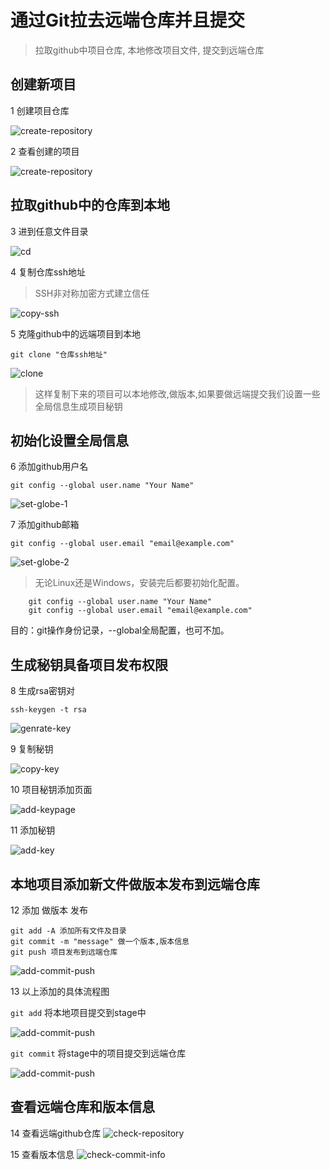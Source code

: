 # 通过Git拉去远端仓库并且提交
> 拉取github中项目仓库,
本地修改项目文件,
提交到远端仓库



## 创建新项目
1 创建项目仓库

![create-repository](_images/git-use/b01-01-create-repository.png)

2 查看创建的项目

![create-repository](_images/git-use/b01-02-show-the-new-repository.png)


## 拉取github中的仓库到本地
3 进到任意文件目录 

![cd](_images/git-use/b01-03-cd.png)

4 复制仓库ssh地址 
> SSH非对称加密方式建立信任

![copy-ssh](_images/git-use/b01-03-copy-ssh.png)

5 克隆github中的远端项目到本地
```
git clone "仓库ssh地址"
```

![clone](_images/git-use/b01-04-clone.png)

> 这样复制下来的项目可以本地修改,做版本,如果要做远端提交我们设置一些全局信息生成项目秘钥


## 初始化设置全局信息 

6 添加github用户名
```
git config --global user.name "Your Name"
```

![set-globe-1](_images/git-use/b01-05-set-globe-1.png)

7 添加github邮箱
```
git config --global user.email "email@example.com"
```

![set-globe-2](_images/git-use/b01-06-set-globe-2.png)

> 无论Linux还是Windows，安装完后都要初始化配置。
```	
	git config --global user.name "Your Name"
	git config --global user.email "email@example.com"
```
目的：git操作身份记录，--global全局配置，也可不加。


## 生成秘钥具备项目发布权限

8 生成rsa密钥对


```
ssh-keygen -t rsa
```

![genrate-key](_images/git-use/b01-07-genrate-key.png)

9 复制秘钥

![copy-key](_images/git-use/b01-08-copy-key.png)

10 项目秘钥添加页面

![add-keypage](_images/git-use/b01-09-add-keypage.png)

11 添加秘钥

![add-key](_images/git-use/b01-10-add-key.png)



## 本地项目添加新文件做版本发布到远端仓库

12 添加 做版本 发布
```
git add -A 添加所有文件及目录
git commit -m "message" 做一个版本,版本信息
git push 项目发布到远端仓库
```

![add-commit-push](_images/git-use/b01-12-add-commit-push.png)

13 以上添加的具体流程图

`git add` 将本地项目提交到stage中 

![add-commit-push](_images/git-use/b01-15-git-principle-1.png)

`git commit`  将stage中的项目提交到远端仓库

![add-commit-push](_images/git-use/b01-16-git-principle-2.png)


## 查看远端仓库和版本信息

14 查看远端github仓库
![check-repository](_images/git-use/b01-13-check-repository.png)

15 查看版本信息
![check-commit-info](_images/git-use/b01-14-check-commit-info.png)





